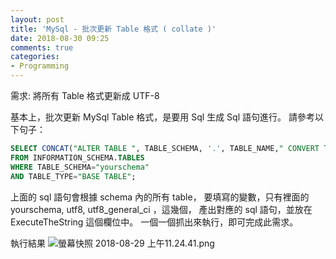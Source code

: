 ```yaml
---
layout: post
title: 'MySql - 批次更新 Table 格式 ( collate )'
date: 2018-08-30 09:25
comments: true
categories:
- Programming
---
```

需求: 將所有 Table 格式更新成 UTF-8

基本上，批次更新 MySql Table 格式，是要用 Sql 生成 Sql 語句進行。
請參考以下句子：

``` sql
SELECT CONCAT("ALTER TABLE ", TABLE_SCHEMA, '.', TABLE_NAME," CONVERT TO CHARACTER SET utf8 COLLATE utf8_general_ci;") AS    ExecuteTheString
FROM INFORMATION_SCHEMA.TABLES
WHERE TABLE_SCHEMA="yourschema"
AND TABLE_TYPE="BASE TABLE";
```

上面的 sql 語句會根據 schema 內的所有 table，
要填寫的變數，只有裡面的 yourschema, utf8, utf8_general_ci ，這幾個，
產出對應的 sql 語句，並放在 ExecuteTheString 這個欄位中。
一個一個抓出來執行，即可完成此需求。

執行結果
![螢幕快照 2018-08-29 上午11.24.41.png](http://user-image.logdown.io/user/26132/blog/25104/post/7808955/Qoh359S7QQy3zRAqniii_%E8%9E%A2%E5%B9%95%E5%BF%AB%E7%85%A7%202018-08-29%20%E4%B8%8A%E5%8D%8811.24.41.png)

